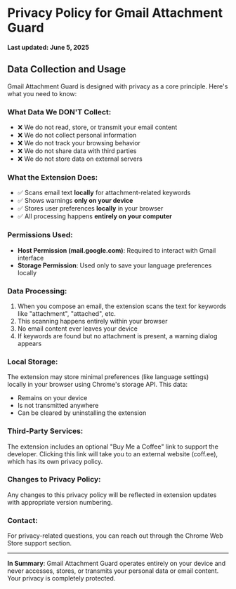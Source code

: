 # Privacy Policy for Gmail Attachment Guard

**Last updated: June 5, 2025**

## Data Collection and Usage

Gmail Attachment Guard is designed with privacy as a core principle. Here's what you need to know:

### What Data We DON'T Collect:
- ❌ We do not read, store, or transmit your email content
- ❌ We do not collect personal information
- ❌ We do not track your browsing behavior
- ❌ We do not share data with third parties
- ❌ We do not store data on external servers

### What the Extension Does:
- ✅ Scans email text **locally** for attachment-related keywords
- ✅ Shows warnings **only on your device**
- ✅ Stores user preferences **locally** in your browser
- ✅ All processing happens **entirely on your computer**

### Permissions Used:
- **Host Permission (mail.google.com)**: Required to interact with Gmail interface
- **Storage Permission**: Used only to save your language preferences locally

### Data Processing:
1. When you compose an email, the extension scans the text for keywords like "attachment", "attached", etc.
2. This scanning happens entirely within your browser
3. No email content ever leaves your device
4. If keywords are found but no attachment is present, a warning dialog appears

### Local Storage:
The extension may store minimal preferences (like language settings) locally in your browser using Chrome's storage API. This data:
- Remains on your device
- Is not transmitted anywhere
- Can be cleared by uninstalling the extension

### Third-Party Services:
The extension includes an optional "Buy Me a Coffee" link to support the developer. Clicking this link will take you to an external website (coff.ee), which has its own privacy policy.

### Changes to Privacy Policy:
Any changes to this privacy policy will be reflected in extension updates with appropriate version numbering.

### Contact:
For privacy-related questions, you can reach out through the Chrome Web Store support section.

---

**In Summary**: Gmail Attachment Guard operates entirely on your device and never accesses, stores, or transmits your personal data or email content. Your privacy is completely protected.
